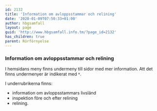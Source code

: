 ```yaml
---
id: 2132
title: 'Information om avloppsstammar och relining'
date: '2020-01-09T07:50:33+01:00'
author: hbgsamfall
layout: page
guid: 'http://www.hbgsamfall.info.tm/?page_id=2132'
has_children: true
parent: Rörförnyelse
---
```


### **Information om avloppsstammar och relining**  

I hemsidans meny finns undermeny till sidor med mer information. Att det finns undermenyer är indikerat med ˅.

I underrubrikerna finns:

- information om avloppsstammars livsländ
- inspektion före och efter relining
- relining.
